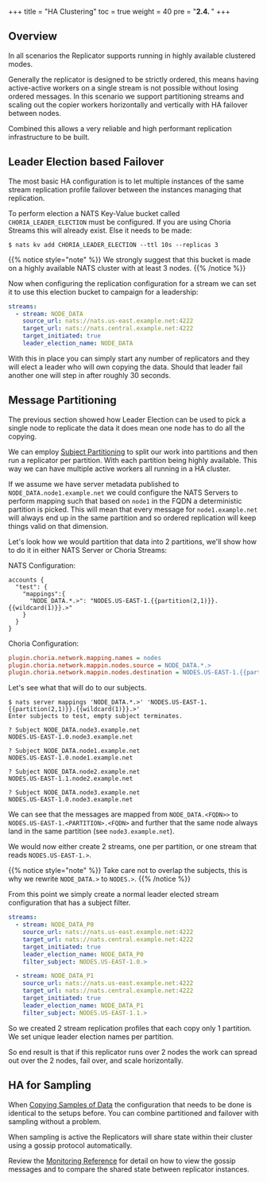 +++
title = "HA Clustering"
toc = true
weight = 40
pre = "<b>2.4. </b>"
+++

## Overview

In all scenarios the Replicator supports running in highly available clustered modes. 

Generally the replicator is designed to be strictly ordered, this means having active-active workers on a single stream
is not possible without losing ordered messages. In this scenario we support partitioning streams and scaling out the
copier workers horizontally and vertically with HA failover between nodes.

Combined this allows a very reliable and high performant replication infrastructure to be built.

## Leader Election based Failover

The most basic HA configuration is to let multiple instances of the same stream replication profile failover between the
instances managing that replication.

To perform election a NATS Key-Value bucket called `CHORIA_LEADER_ELECTION` must be configured. If you are using Choria Streams
this will already exist.  Else it needs to be made:

```nohighlight
$ nats kv add CHORIA_LEADER_ELECTION --ttl 10s --replicas 3
```

{{% notice style="note" %}}
We strongly suggest that this bucket is made on a highly available NATS cluster with at least 3 nodes.
{{% /notice %}}

Now when configuring the replication configuration for a stream we can set it to use this election bucket to campaign
for a leadership:

```yaml
streams:
  - stream: NODE_DATA
    source_url: nats://nats.us-east.example.net:4222
    target_url: nats://nats.central.example.net:4222
    target_initiated: true
    leader_election_name: NODE_DATA
```

With this in place you can simply start any number of replicators and they will elect a leader who will own copying the
data.  Should that leader fail another one will step in after roughly 30 seconds.

## Message Partitioning

The previous section showed how Leader Election can be used to pick a single node to replicate the data it does mean
one node has to do all the copying.

We can employ [Subject Partitioning](https://docs.nats.io/nats-concepts/subject_mapping) to split our work into partitions
and then run a replicator per partition.  With each partition being highly available.  This way we can have multiple active
workers all running in a HA cluster.

If we assume we have server metadata published to `NODE_DATA.node1.example.net` we could configure the NATS Servers
to perform mapping such that based on `node1` in the FQDN a deterministic partition is picked.  This will mean that every
message for `node1.example.net` will always end up in the same partition and so ordered replication will keep things valid
on that dimension.

Let's look how we would partition that data into 2 partitions, we'll show how to do it in either NATS Server or Choria Streams:

NATS Configuration:

```nohighlight
accounts {
  "test": {
    "mappings":{
      "NODE_DATA.*.>": "NODES.US-EAST-1.{{partition(2,1)}}.{{wildcard(1)}}.>"
    }
  }
}
```

Choria Configuration:

```ini
plugin.choria.network.mapping.names = nodes
plugin.choria.network.mappin.nodes.source = NODE_DATA.*.>
plugin.choria.network.mappin.nodes.destination = NODES.US-EAST-1.{{partition(2,1)}}.{{wildcard(1)}}.>
```

Let's see what that will do to our subjects.

```nohighlight
$ nats server mappings 'NODE_DATA.*.>' 'NODES.US-EAST-1.{{partition(2,1)}}.{{wildcard(1)}}.>'
Enter subjects to test, empty subject terminates.

? Subject NODE_DATA.node3.example.net
NODES.US-EAST-1.0.node3.example.net

? Subject NODE_DATA.node1.example.net
NODES.US-EAST-1.0.node1.example.net

? Subject NODE_DATA.node2.example.net
NODES.US-EAST-1.1.node2.example.net

? Subject NODE_DATA.node3.example.net
NODES.US-EAST-1.0.node3.example.net
```

We can see that the messages are mapped from `NODE_DATA.<FQDN>>` to `NODES.US-EAST-1.<PARTITION>.<FQDN>` and further
that the same node always land in the same partition (see `node3.example.net`).

We would now either create 2 streams, one per partition, or one stream that reads `NODES.US-EAST-1.>`.

{{% notice style="note" %}}
Take care not to overlap the subjects, this is why we rewrite `NODE_DATA.>` to `NODES.>`.
{{% /notice %}}

From this point we simply create a normal leader elected stream configuration that has a subject filter.

```yaml
streams:
  - stream: NODE_DATA_P0
    source_url: nats://nats.us-east.example.net:4222
    target_url: nats://nats.central.example.net:4222
    target_initiated: true
    leader_election_name: NODE_DATA_P0
    filter_subject: NODES.US-EAST-1.0.>

  - stream: NODE_DATA_P1
    source_url: nats://nats.us-east.example.net:4222
    target_url: nats://nats.central.example.net:4222
    target_initiated: true
    leader_election_name: NODE_DATA_P1
    filter_subject: NODES.US-EAST-1.1.>
```

So we created 2 stream replication profiles that each copy only 1 partition. We set unique leader election names per
partition.

So end result is that if this replicator runs over 2 nodes the work can spread out over the 2 nodes, fail over, and scale
horizontally.

## HA for Sampling

When [Copying Samples of Data](../sampling) the configuration that needs to be done is identical to the setups
before.  You can combine partitioned and failover with sampling without a problem.

When sampling is active the Replicators will share state within their cluster using a gossip protocol automatically.

Review the [Monitoring Reference](../../monitoring/#viewing-cluster-sync-gossip) for detail on how to view the gossip
messages and to compare the shared state between replicator instances.
